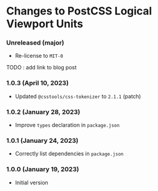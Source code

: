 # Changes to PostCSS Logical Viewport Units

### Unreleased (major)

- Re-license to `MIT-0`

TODO : add link to blog post

### 1.0.3 (April 10, 2023)

- Updated `@csstools/css-tokenizer` to `2.1.1` (patch)

### 1.0.2 (January 28, 2023)

- Improve `types` declaration in `package.json`

### 1.0.1 (January 24, 2023)

- Correctly list dependencies in `package.json`

### 1.0.0 (January 19, 2023)

- Initial version
